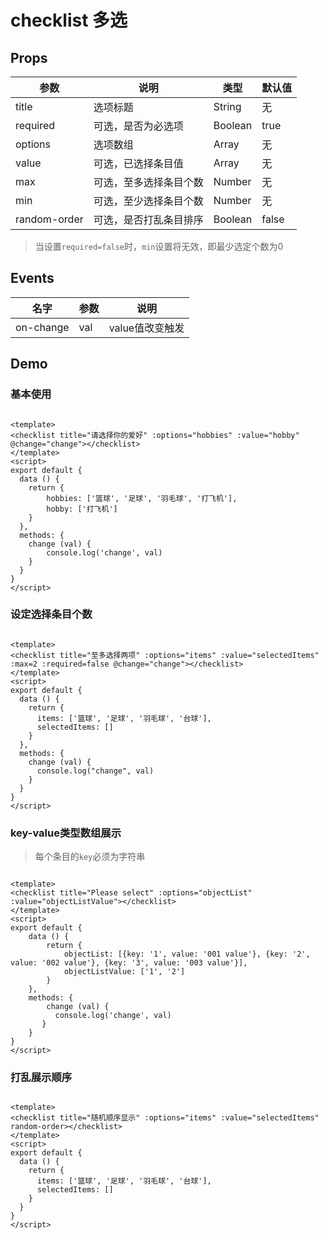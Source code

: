 # checklist 多选

## Props

| 参数         | 说明                  | 类型        | 默认值 |
| ----------- | ---------------------- | ---------- | ------- |
| title | 选项标题 | String | 无 |
| required| 可选，是否为必选项 | Boolean | true |
| options | 选项数组 | Array | 无 |
| value | 可选，已选择条目值 | Array | 无 |
| max | 可选，至多选择条目个数 | Number | 无 |
| min | 可选，至少选择条目个数 | Number | 无 |
| random-order | 可选，是否打乱条目排序 | Boolean | false |

> 当设置`required=false`时，`min`设置将无效，即最少选定个数为0

## Events
| 名字 | 参数 | 说明 |
|--|--|--|
| on-change | val | value值改变触发 |

## Demo

### 基本使用

```

<template>
<checklist title="请选择你的爱好" :options="hobbies" :value="hobby" @change="change"></checklist>
</template>
<script>
export default {
  data () {
  	return {
  		hobbies: ['篮球', '足球', '羽毛球', '打飞机'],
  		hobby: ['打飞机']
  	}
  },
  methods: {
  	change (val) {
  		console.log('change', val)
  	}
  }
}
</script>
```

### 设定选择条目个数

``` 

<template>
<checklist title="至多选择两项" :options="items" :value="selectedItems" :max=2 :required=false @change="change"></checklist>
</template>
<script>
export default {
  data () {
    return {
      items: ['篮球', '足球', '羽毛球', '台球'],
      selectedItems: []
    }
  },
  methods: {
    change (val) {
      console.log("change", val)
    }
  }
}
</script>

```


### key-value类型数组展示

> 每个条目的`key`必须为字符串

```

<template>
<checklist title="Please select" :options="objectList" :value="objectListValue"></checklist>
</template>
<script>
export default {
	data () {
		return {
			objectList: [{key: '1', value: '001 value'}, {key: '2', value: '002 value'}, {key: '3', value: '003 value'}],
			objectListValue: ['1', '2']
		}
	},
    methods: {
        change (val) {
          console.log('change', val)
       }
    }
}
</script>
```

### 打乱展示顺序

``` vux height=250 components=Checklist

<template>
<checklist title="随机顺序显示" :options="items" :value="selectedItems" random-order></checklist>
</template>
<script>
export default {
  data () {
    return {
      items: ['篮球', '足球', '羽毛球', '台球'],
      selectedItems: []
    }
  }
}
</script>

```